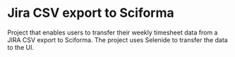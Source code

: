 # Jira CSV export to Sciforma
Project that enables users to transfer their weekly timesheet data from a JIRA CSV export to Sciforma.
The project uses Selenide to transfer the data to the UI.
